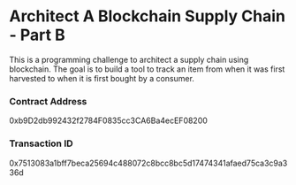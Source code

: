 # Architect A Blockchain Supply Chain - Part B
This is a programming challenge to architect a supply chain using blockchain. The goal is to build a tool to track an item from when it was first harvested to when it is first bought by a consumer.
 
 ### Contract Address
 0xb9D2db992432f2784F0835cc3CA6Ba4ecEF08200
 
 ### Transaction ID
 0x7513083a1bff7beca25694c488072c8bcc8bc5d17474341afaed75ca3c9a336d
 
 
